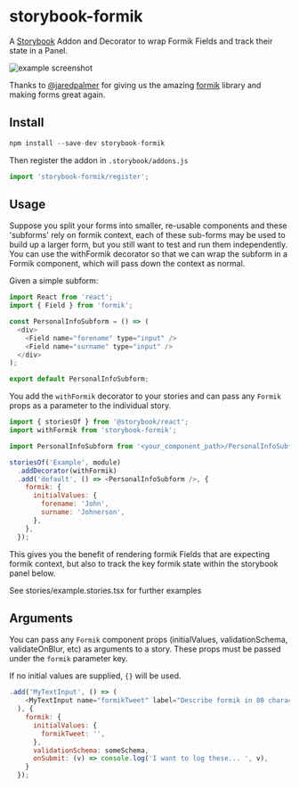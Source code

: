 # storybook-formik

A [Storybook](https://storybook.js.org/) Addon and Decorator to wrap Formik Fields and track their state in a Panel.

![example screenshot](https://user-images.githubusercontent.com/12024258/70381969-9c13b400-194b-11ea-8444-582933bf30f5.png)

Thanks to [@jaredpalmer](https://jaredpalmer.com/) for giving us the amazing [formik](https://github.com/jaredpalmer/formik) library and making forms great again.

## Install

```js
npm install --save-dev storybook-formik
```

Then register the addon in `.storybook/addons.js`

```js
import 'storybook-formik/register';
```

## Usage

Suppose you split your forms into smaller, re-usable components and these 'subforms' rely on formik context, each of these
sub-forms may be used to build up a larger form, but you still want to test and run them independently. You can use the withFormik
decorator so that we can wrap the subform in a Formik component, which will pass down the context as normal.

Given a simple subform:

```js
import React from 'react';
import { Field } from 'formik';

const PersonalInfoSubform = () => (
  <div>
    <Field name="forename" type="input" />
    <Field name="surname" type="input" />
  </div>
);

export default PersonalInfoSubform;
```

You add the `withFormik` decorator to your stories and can pass any `Formik` props as a parameter to the individual story.

```js
import { storiesOf } from '@storybook/react';
import withFormik from 'storybook-formik';

import PersonalInfoSubform from '<your_component_path>/PersonalInfoSubform';

storiesOf('Example', module)
  .addDecorator(withFormik)
  .add('default', () => <PersonalInfoSubform />, {
    formik: {
      initialValues: {
        forename: 'John',
        surname: 'Johnerson',
      },
    },
  });
```

This gives you the benefit of rendering formik Fields that are expecting formik context, but also to track the key formik state
within the storybook panel below.

See stories/example.stories.tsx for further examples

## Arguments

You can pass any `Formik` component props (initialValues, validationSchema, validateOnBlur, etc) as arguments to a story.
These props must be passed under the `formik` parameter key.

If no initial values are supplied, `{}` will be used.

```js
.add('MyTextInput', () => (
    <MyTextInput name="formikTweet" label="Describe formik in 80 characters" placeholder="I love formik because..." />
  ), {
    formik: {
      initialValues: {
        formikTweet: '',
      },
      validationSchema: someSchema,
      onSubmit: (v) => console.log('I want to log these... ', v),
    }
  });
```
